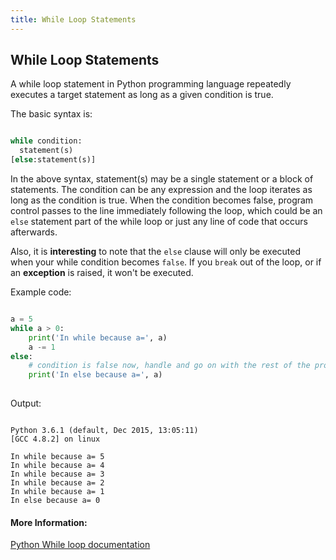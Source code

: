 ```yaml
---
title: While Loop Statements
---
```


## While Loop Statements

A while loop statement in Python programming language repeatedly executes a target statement as long as a given condition is true.

The basic syntax is:

```python

while condition:
  statement(s)
[else:statement(s)]

```
In the above syntax, statement(s) may be a single statement or a block of statements. 
The condition can be any expression and the loop iterates as long as the condition is true.
When the condition becomes false, program control passes to the line immediately following the loop, which could be an `else` statement part of the while loop or just any line of code that occurs afterwards.

Also, it is **interesting** to note that the `else` clause will only be executed when your while condition becomes `false`. If you `break` out of the loop, or if an **exception** is raised, it won't be executed.

Example code:

```python

a = 5
while a > 0:
    print('In while because a=', a)
    a -= 1
else:
    # condition is false now, handle and go on with the rest of the program
    print('In else because a=', a)
    
```

Output:

```

Python 3.6.1 (default, Dec 2015, 13:05:11)
[GCC 4.8.2] on linux
   
In while because a= 5
In while because a= 4
In while because a= 3
In while because a= 2
In while because a= 1
In else because a= 0

```
  

#### More Information:

<a href='https://docs.python.org/3/reference/compound_stmts.html#while' target='_blank' rel='nofollow'>Python While loop documentation</a>


